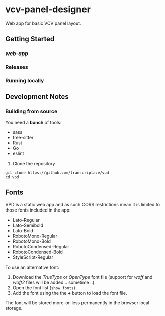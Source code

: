 # vcv-panel-designer

Web app for basic VCV panel layout.

## Getting Started

### _web-app_

### Releases

### Running locally

## Development Notes

### Building from source

You need a **bunch** of tools:

- sass
- tree-sitter
- Rust
- Go
- eslint

1. Clone the repository

```
git clone https://github.com/transcriptaze/vpd
cd vpd
```

## Fonts

VPD is a static web app and as such CORS restrictions mean it is limited to those fonts included in the app:

- Lato-Regular
- Lato-Semibold
- Lato-Bold
- RobotoMono-Regular
- RobotoMono-Bold
- RobotoCondensed-Regular
- RobotoCondensed-Bold
- StyleScript-Regular

To use an alternative font:

1. Download the _TrueType_ or _OpenType_ font file (support for _woff_ and _woff2_ files will be added .. sometime ..)
2. Open the font list (`show fonts`)
3. Add the font using the the **+** button to load the font file.

The font will be stored more-or-less permanently in the browser local storage.
